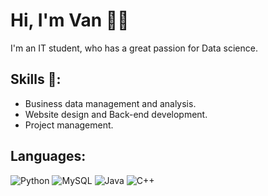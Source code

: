 <!-- <div 
class="sketchfab-embed-wrapper" 
align="center" >
    <a href="https://www.linkedin.com/in/do-le-long-an-43633719a/">
        <img src="https://img.shields.io/badge/LinkedIn-blue?style=for-the-badge&logo=linkedin&logoColor=white" alt="LinkedIn Badge"/>
    </a>
    <a href="https://www.facebook.com/laansdole/">
        <img src="https://img.shields.io/badge/FaceBook-blue?style=for-the-badge&logo=facebook&logoColor=white" alt="Facebook Badge"/>
    </a>
</div> -->

# Hi, I'm Van 👩🏻
I'm an IT student, who has a great passion for Data science.  
## Skills 🔆:
- Business data management and analysis.
- Website design and Back-end development.
- Project management.
## Languages:
![Python](https://img.shields.io/badge/Python-14354C?style=for-the-badge&logo=python&logoColor=white)
![MySQL](https://img.shields.io/badge/mysql-%2300f.svg?style=for-the-badge&logo=mysql&logoColor=white)
![Java](https://img.shields.io/badge/Java-ED8B00?style=for-the-badge&logo=openjdk&logoColor=white)
![C++](https://custom-icon-badges.herokuapp.com/badge/C++-9C033A.svg?style=for-the-badge&logo=cpp2&logoColor=white)


<!-- ## Profile Stats 📈:

<p><img align="center" src="https://readmestats.999857.xyz/api/top-langs?username=xian-94&show_icons=true&locale=en&layout=donut&theme=synthwave" alt="xian-94" /></p>

<p>&nbsp;<img align="center" src="https://readmestats.999857.xyz/api?username=xian-94&show_icons=true&locale=en&theme=tokyonight" alt="laansdole" /></p> -->

